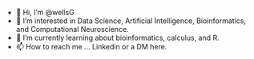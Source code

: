 - 👋 Hi, I’m @wellsG
- 👀 I’m interested in Data Science, Artificial Intelligence, Bioinformatics, and Computational Neuroscience.
- 🌱 I’m currently learning about bioinformatics, calculus, and R.
- 📫 How to reach me ... Linkedin or a DM here.

<!---
wellsG/wellsG is a ✨ special ✨ repository because its `README.md` (this file) appears on your GitHub profile.
You can click the Preview link to take a look at your changes.
--->
